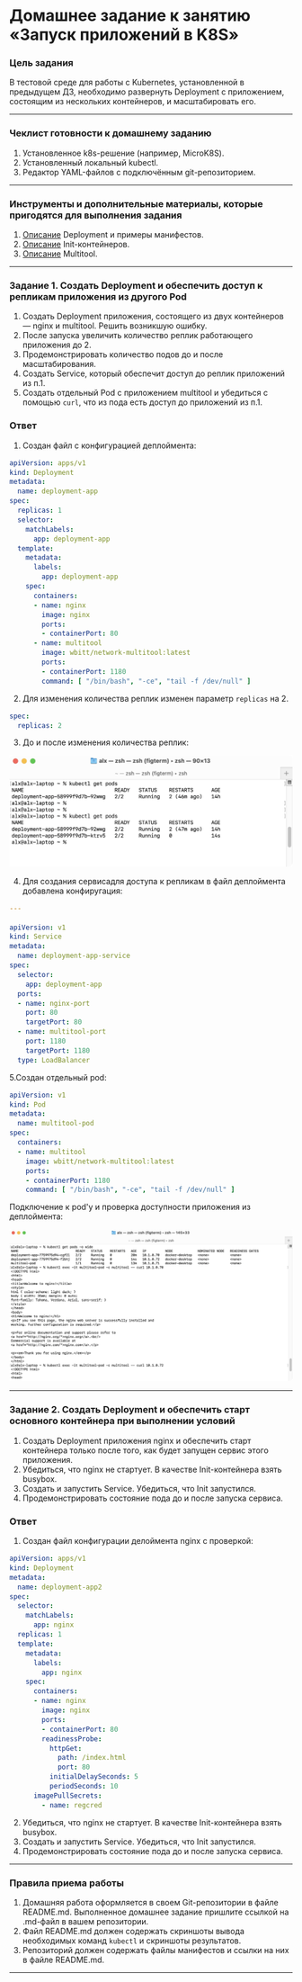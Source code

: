 # Домашнее задание к занятию «Запуск приложений в K8S»

### Цель задания

В тестовой среде для работы с Kubernetes, установленной в предыдущем ДЗ, необходимо развернуть Deployment с приложением, состоящим из нескольких контейнеров, и масштабировать его.

------

### Чеклист готовности к домашнему заданию

1. Установленное k8s-решение (например, MicroK8S).
2. Установленный локальный kubectl.
3. Редактор YAML-файлов с подключённым git-репозиторием.

------

### Инструменты и дополнительные материалы, которые пригодятся для выполнения задания

1. [Описание](https://kubernetes.io/docs/concepts/workloads/controllers/deployment/) Deployment и примеры манифестов.
2. [Описание](https://kubernetes.io/docs/concepts/workloads/pods/init-containers/) Init-контейнеров.
3. [Описание](https://github.com/wbitt/Network-MultiTool) Multitool.

------

### Задание 1. Создать Deployment и обеспечить доступ к репликам приложения из другого Pod

1. Создать Deployment приложения, состоящего из двух контейнеров — nginx и multitool. Решить возникшую ошибку.
2. После запуска увеличить количество реплик работающего приложения до 2.
3. Продемонстрировать количество подов до и после масштабирования.
4. Создать Service, который обеспечит доступ до реплик приложений из п.1.
5. Создать отдельный Pod с приложением multitool и убедиться с помощью `curl`, что из пода есть доступ до приложений из п.1.

### Ответ

1. Создан файл с конфигурацией деплоймента:

```yaml
apiVersion: apps/v1
kind: Deployment
metadata:
  name: deployment-app
spec:
  replicas: 1
  selector:
    matchLabels:
      app: deployment-app
  template:
    metadata:
      labels:
        app: deployment-app
    spec:
      containers:
      - name: nginx
        image: nginx
        ports:
        - containerPort: 80
      - name: multitool
        image: wbitt/network-multitool:latest
        ports:
        - containerPort: 1180
        command: [ "/bin/bash", "-ce", "tail -f /dev/null" ]
```

2. Для изменения количества реплик изменен параметр `replicas` на 2.

```yaml
spec:
  replicas: 2
```

3. До и после изменения количества реплик:

![Alt text](img/change-replicas.png)

4. Для создания сервисадля доступа к репликам в файл деплоймента добавлена конфиругация:

```yaml
---

apiVersion: v1
kind: Service
metadata:
  name: deployment-app-service
spec:
  selector:
    app: deployment-app
  ports:
  - name: nginx-port
    port: 80
    targetPort: 80
  - name: multitool-port
    port: 1180
    targetPort: 1180
  type: LoadBalancer
  ```

5.Создан отдельный pod:

```yaml
apiVersion: v1
kind: Pod
metadata:
  name: multitool-pod
spec:
  containers:
  - name: multitool
    image: wbitt/network-multitool:latest
    ports:
    - containerPort: 1180
    command: [ "/bin/bash", "-ce", "tail -f /dev/null" ]
```

Подключение к pod'у и проверка доступности приложения из деплоймента:

![Alt text](img/test-app.png)

------

### Задание 2. Создать Deployment и обеспечить старт основного контейнера при выполнении условий

1. Создать Deployment приложения nginx и обеспечить старт контейнера только после того, как будет запущен сервис этого приложения.
2. Убедиться, что nginx не стартует. В качестве Init-контейнера взять busybox.
3. Создать и запустить Service. Убедиться, что Init запустился.
4. Продемонстрировать состояние пода до и после запуска сервиса.

### Ответ

1. Создан файл конфигурации делоймента nginx с проверкой:

```yaml
apiVersion: apps/v1
kind: Deployment
metadata:
  name: deployment-app2
spec:
  selector:
    matchLabels:
      app: nginx
  replicas: 1
  template:
    metadata:
      labels:
        app: nginx
    spec:
      containers:
      - name: nginx
        image: nginx
        ports:
        - containerPort: 80
        readinessProbe:
          httpGet:
            path: /index.html
            port: 80
          initialDelaySeconds: 5
          periodSeconds: 10
      imagePullSecrets:
        - name: regcred
```


2. Убедиться, что nginx не стартует. В качестве Init-контейнера взять busybox.
3. Создать и запустить Service. Убедиться, что Init запустился.
4. Продемонстрировать состояние пода до и после запуска сервиса.

------

### Правила приема работы

1. Домашняя работа оформляется в своем Git-репозитории в файле README.md. Выполненное домашнее задание пришлите ссылкой на .md-файл в вашем репозитории.
2. Файл README.md должен содержать скриншоты вывода необходимых команд `kubectl` и скриншоты результатов.
3. Репозиторий должен содержать файлы манифестов и ссылки на них в файле README.md.

------
